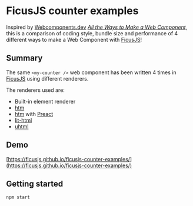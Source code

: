 # FicusJS counter examples

Inspired by [Webcomponents.dev](https://webcomponents.dev/) [_All the Ways to Make a Web Component_](https://webcomponents.dev/blog/all-the-ways-to-make-a-web-component/),
this is a comparison of coding style, bundle size and performance of 4 different ways to make a Web Component with [FicusJS](https://github.com/ficusjs/ficusjs)!

## Summary

The same `<my-counter />` web component has been written 4 times in [FicusJS](https://github.com/ficusjs/ficusjs) using different renderers.

The renderers used are:

- Built-in element renderer
- [htm](https://www.npmjs.com/package/htm)
- [htm](https://www.npmjs.com/package/htm) with [Preact](https://www.npmjs.com/package/preact)
- [lit-html](https://www.npmjs.com/package/lit-html)
- [uhtml](https://www.npmjs.com/package/uhtml)

## Demo

[https://ficusjs.github.io/ficusjs-counter-examples/](https://ficusjs.github.io/ficusjs-counter-examples/)

## Getting started

```sh
npm start
```
